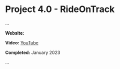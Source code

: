 # Project 4.0 - RideOnTrack

...

**Website:** []()

**Video:** [YouTube](https://youtu.be/UOerbUoQf3A?si=1c1w2_q45qiMm5zU)

**Completed:** January 2023

...
